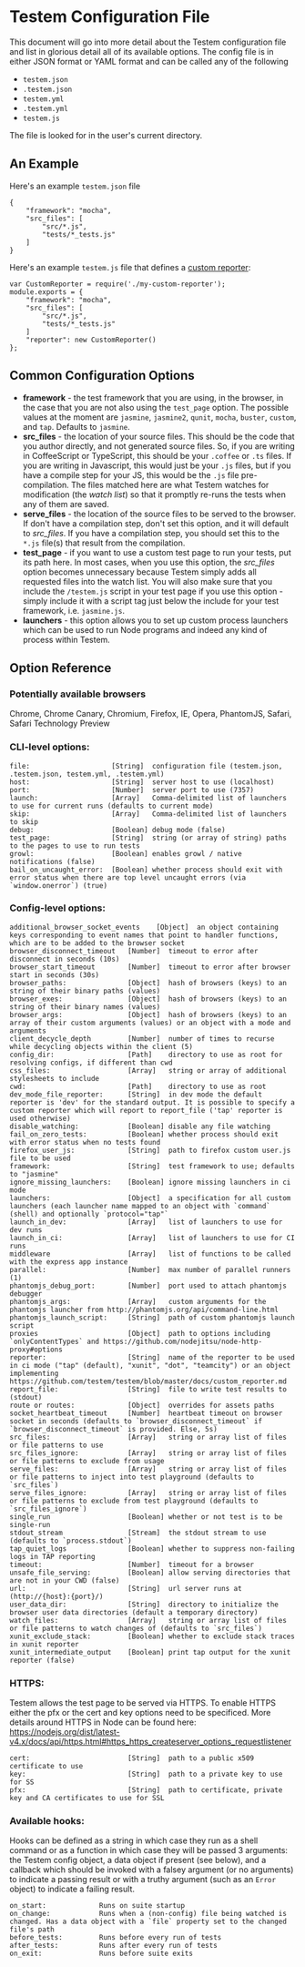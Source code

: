 Testem Configuration File
=========================

This document will go into more detail about the Testem configuration file and list in glorious detail all of its available options. The config file is in either JSON format or YAML format and can be called any of the following

* `testem.json`
* `.testem.json`
* `testem.yml`
* `.testem.yml`
* `testem.js`

The file is looked for in the user's current directory.

An Example
----------

Here's an example `testem.json` file

    {
        "framework": "mocha",
        "src_files": [
            "src/*.js",
            "tests/*_tests.js"
        ]
    }

Here's an example `testem.js` file that defines a [custom reporter](custom_reporter.md):

    var CustomReporter = require('./my-custom-reporter');
    module.exports = {
        "framework": "mocha",
        "src_files": [
            "src/*.js",
            "tests/*_tests.js"
        ]
        "reporter": new CustomReporter()
    };


Common Configuration Options
----------------------------

* **framework** - the test framework that you are using, in the browser, in the case that you are not also using the `test_page` option. The possible values at the moment are `jasmine`, `jasmine2`, `qunit`, `mocha`, `buster`, `custom`, and `tap`. Defaults to `jasmine`.
* **src_files** - the location of your source files. This should be the code that you author directly, and not generated source files. So, if you are writing in CoffeeScript or TypeScript, this should be your `.coffee` or `.ts` files. If you are writing in Javascript, this would just be your `.js` files, but if you have a compile step for your JS, this would be the `.js` file pre-compilation. The files matched here are what Testem watches for modification (the *watch list*) so that it promptly re-runs the tests when any of them are saved.
* **serve_files** - the location of the source files to be served to the browser. If don't have a compilation step, don't set this option, and it will default to *src_files*. If you have a compilation step, you should set this to the `*.js` file(s) that result from the compilation.
* **test_page** - if you want to use a custom test page to run your tests, put its path here. In most cases, when you use this option, the *src_files* option becomes unnecessary because Testem simply adds all requested files into the watch list. You will also make sure that you include the `/testem.js` script in your test page if you use this option - simply include it with a script tag just below the include for your test framework, i.e. `jasmine.js`.
* **launchers** - this option allows you to set up custom process launchers which can be used to run Node programs and indeed any kind of process within Testem.

## Option Reference

### Potentially available browsers

Chrome, Chrome Canary, Chromium, Firefox, IE, Opera, PhantomJS, Safari, Safari Technology Preview

### CLI-level options:

    file:                    [String]  configuration file (testem.json, .testem.json, testem.yml, .testem.yml)
    host:                    [String]  server host to use (localhost)
    port:                    [Number]  server port to use (7357)
    launch:                  [Array]   Comma-delimited list of launchers to use for current runs (defaults to current mode)
    skip:                    [Array]   Comma-delimited list of launchers to skip
    debug:                   [Boolean] debug mode (false)
    test_page:               [String]  string (or array of string) paths to the pages to use to run tests
    growl:                   [Boolean] enables growl / native notifications (false)
    bail_on_uncaught_error:  [Boolean] whether process should exit with error status when there are top level uncaught errors (via `window.onerror`) (true)

### Config-level options:

    additional_browser_socket_events    [Object]  an object containing keys corresponding to event names that point to handler functions, which are to be added to the browser socket
    browser_disconnect_timeout   [Number]  timeout to error after disconnect in seconds (10s)
    browser_start_timeout        [Number]  timeout to error after browser start in seconds (30s)
    browser_paths:               [Object]  hash of browsers (keys) to an string of their binary paths (values)
    browser_exes:                [Object]  hash of browsers (keys) to an string of their binary names (values)
    browser_args:                [Object]  hash of browsers (keys) to an array of their custom arguments (values) or an object with a mode and arguments
    client_decycle_depth         [Number]  number of times to recurse while decycling objects within the client (5)
    config_dir:                  [Path]    directory to use as root for resolving configs, if different than cwd
    css_files:                   [Array]   string or array of additional stylesheets to include
    cwd:                         [Path]    directory to use as root
    dev_mode_file_reporter:      [String]  in dev mode the default reporter is 'dev' for the standard output. It is possible to specify a custom reporter which will report to report_file ('tap' reporter is used otherwise)
    disable_watching:            [Boolean] disable any file watching
    fail_on_zero_tests:          [Boolean] whether process should exit with error status when no tests found
    firefox_user_js:             [String]  path to firefox custom user.js file to be used
    framework:                   [String]  test framework to use; defaults to "jasmine"
    ignore_missing_launchers:    [Boolean] ignore missing launchers in ci mode
    launchers:                   [Object]  a specification for all custom launchers (each launcher name mapped to an object with `command` (shell) and optionally `protocol="tap"`
    launch_in_dev:               [Array]   list of launchers to use for dev runs
    launch_in_ci:                [Array]   list of launchers to use for CI runs
    middleware                   [Array]   list of functions to be called with the express app instance
    parallel:                    [Number]  max number of parallel runners (1)
    phantomjs_debug_port:        [Number]  port used to attach phantomjs debugger
    phantomjs_args:              [Array]   custom arguments for the phantomjs launcher from http://phantomjs.org/api/command-line.html
    phantomjs_launch_script:     [String]  path of custom phantomjs launch script
    proxies                      [Object]  path to options including `onlyContentTypes` and https://github.com/nodejitsu/node-http-proxy#options
    reporter:                    [String]  name of the reporter to be used in ci mode ("tap" (default), "xunit", "dot", "teamcity") or an object implementing https://github.com/testem/testem/blob/master/docs/custom_reporter.md
    report_file:                 [String]  file to write test results to (stdout)
    route or routes:             [Object]  overrides for assets paths
    socket_heartbeat_timeout     [Number]  heartbeat timeout on browser socket in seconds (defaults to `browser_disconnect_timeout` if `browser_disconnect_timeout` is provided. Else, 5s)
    src_files:                   [Array]   string or array list of files or file patterns to use
    src_files_ignore:            [Array]   string or array list of files or file patterns to exclude from usage
    serve_files:                 [Array]   string or array list of files or file patterns to inject into test playground (defaults to `src_files`)
    serve_files_ignore:          [Array]   string or array list of files or file patterns to exclude from test playground (defaults to `src_files_ignore`)
    single_run                   [Boolean] whether or not test is to be single-run
    stdout_stream                [Stream]  the stdout stream to use (defaults to `process.stdout`)
    tap_quiet_logs               [Boolean] whether to suppress non-failing logs in TAP reporting
    timeout:                     [Number]  timeout for a browser
    unsafe_file_serving:         [Boolean] allow serving directories that are not in your CWD (false)
    url:                         [String]  url server runs at (http://{host}:{port}/)
    user_data_dir:               [String]  directory to initialize the browser user data directories (default a temporary directory)
    watch_files:                 [Array]   string or array list of files or file patterns to watch changes of (defaults to `src_files`)
    xunit_exclude_stack:         [Boolean] whether to exclude stack traces in xunit reporter
    xunit_intermediate_output    [Boolean] print tap output for the xunit reporter (false)

### HTTPS:

Testem allows the test page to be served via HTTPS. To enable HTTPS either the pfx or the cert and key options need to be specificed. More details around HTTPS in Node can be found here: https://nodejs.org/dist/latest-v4.x/docs/api/https.html#https_https_createserver_options_requestlistener

    cert:                        [String]  path to a public x509 certificate to use
    key:                         [String]  path to a private key to use for SS
    pfx:                         [String]  path to certificate, private key and CA certificates to use for SSL

### Available hooks:

Hooks can be defined as a string in which case they run as a shell command or as a function in which case they will be passed 3 arguments: the Testem config object, a data object if present (see below), and a callback which should be invoked with a falsey argument (or no arguments) to indicate a passing result or with a truthy argument (such as an `Error` object) to indicate a failing result.

    on_start:             Runs on suite startup
    on_change:            Runs when a (non-config) file being watched is changed. Has a data object with a `file` property set to the changed file's path
    before_tests:         Runs before every run of tests
    after_tests:          Runs after every run of tests
    on_exit:              Runs before suite exits
